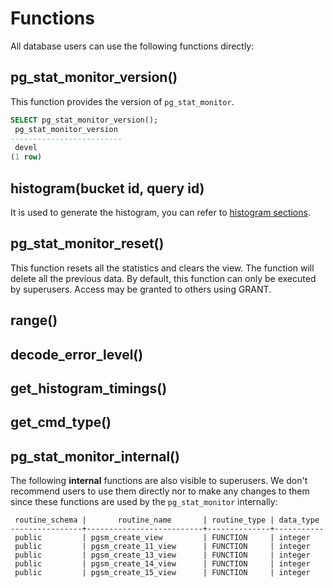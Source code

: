 # Functions

All database users can use the following functions directly:

## pg_stat_monitor_version()

This function provides the version of `pg_stat_monitor`.

```sql
SELECT pg_stat_monitor_version();
 pg_stat_monitor_version
-------------------------
 devel
(1 row)
```

## histogram(bucket id, query id)

It is used to generate the histogram, you can refer to [histogram sections](user_guide.md#histogram).

## pg_stat_monitor_reset()

This function resets all the statistics and clears the view. The function will delete all the previous data. By default, this function can only be executed by superusers. Access may be granted to others using GRANT.

## range()

## decode_error_level()

## get_histogram_timings()

## get_cmd_type()

## pg_stat_monitor_internal()

The following **internal** functions are also visible to superusers. We don't recommend users to use them directly nor to make any changes to them since these functions are used by the `pg_stat_monitor` internally:

```
 routine_schema |       routine_name       | routine_type | data_type 
----------------+--------------------------+--------------+-----------
 public         | pgsm_create_view         | FUNCTION     | integer
 public         | pgsm_create_11_view      | FUNCTION     | integer
 public         | pgsm_create_13_view      | FUNCTION     | integer
 public         | pgsm_create_14_view      | FUNCTION     | integer
 public         | pgsm_create_15_view      | FUNCTION     | integer
```